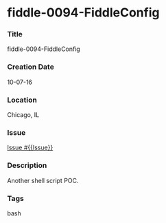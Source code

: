 fiddle-0094-FiddleConfig
======

### Title

fiddle-0094-FiddleConfig


### Creation Date

10-07-16


### Location

Chicago, IL


### Issue

[Issue #{{Issue}}](https://github.com/bradyhouse/house/issues/{{Issue}})


### Description

Another shell script POC.


### Tags

bash
